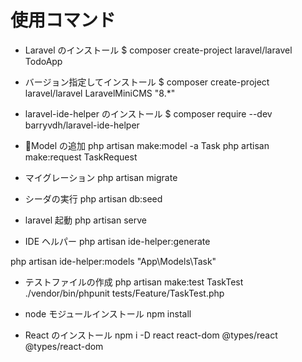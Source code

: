 # 使用コマンド

-   Laravel のインストール
    $ composer create-project laravel/laravel TodoApp

-   バージョン指定してインストール
    $ composer create-project laravel/laravel LaravelMiniCMS "8.\*"

-   laravel-ide-helper のインストール
    $ composer require --dev barryvdh/laravel-ide-helper

-   Model の追加
    php artisan make:model -a Task
    php artisan make:request TaskRequest

-   マイグレーション
    php artisan migrate

-   シーダの実行
    php artisan db:seed

-   laravel 起動
    php artisan serve

-   IDE ヘルパー
    php artisan ide-helper:generate

php artisan ide-helper:models "App\Models\Task"

-   テストファイルの作成
    php artisan make:test TaskTest
    ./vendor/bin/phpunit tests/Feature/TaskTest.php

-   node モジュールインストール
    npm install

-   React のインストール
    npm i -D react react-dom @types/react @types/react-dom
